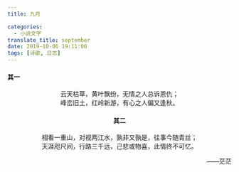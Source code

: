 ```yaml
---
title: 九月

categories:
  - 小说文字
translate_title: september
date: 2019-10-06 19:11:00
tags: [诗歌, 日志]
---
```


#### 其一

<center>云天枯草，黄叶飘纷，无情之人总诉恩仇；

<center>峰峦旧土，红岭新游，有心之人偏又逢秋。



#### 其二

<center>相看一重山，对视两江水，孰非又孰是，往事今随青丝；

<center>天涯咫尺间，行路三千远，己悲或物喜，此情终不可忆。

<p align="right">——茫茫</p>
